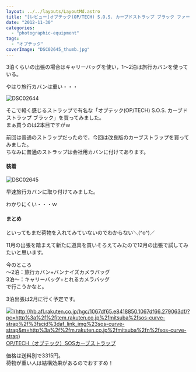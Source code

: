 ```yaml
---
layout: ../../layouts/LayoutMd.astro
title: "[レビュー]オプテック(OP/TECH) S.O.S. カーブドストラップ ブラック ファーストインプレッション"
date: "2012-11-30"
categories: 
  - "photographic-equipment"
tags: 
  - "オプテック"
coverImage: "DSC02645_thumb.jpg"
---
```


3泊くらいの出張の場合はキャリーバッグを使い，1～2泊は旅行カバンを使っている。

やはり旅行カバンは重い・・・

![DSC02644](/archive/images/DSC02644_thumb.jpg "DSC02644")


そこで軽く感じるストラップで有名な「オプテック(OP/TECH) S.O.S. カーブドストラップ ブラック」を買ってみました。  
まぁ買うのは2本目ですがｗ

前回は普通のストラップだったので，今回は改良版のカーブストラップを買ってみました。  
ちなみに普通のストラップは会社用カバンに付けてあります。

#### 装着

![DSC02645](/archive/images/DSC02645_thumb.jpg "DSC02645")


早速旅行カバンに取り付けてみました。

わかりにくい・・・ｗ

#### まとめ

といってもまだ荷物を入れてみていないのでわからない＼(^o^)／

11月の出張を踏まえて新たに道具を買いそろえてみたので12月の出張で試してみたいと思います。

今のところ  
～2泊：旅行カバン+バンナイズカメラバッグ  
3泊～：キャリーバッグ+とれるカメラバッグ  
で行こうかなと。

3泊出張は2月に行く予定です。

![](http://hbb.afl.rakuten.co.jp/hgb/?pc=http%3a%2f%2fthumbnail.image.rakuten.co.jp%2f%400_mall%2fmitsuba%2fcabinet%2foptech%2fimg56773819.jpg%3f_ex%3d300x300&m=http%3a%2f%2fthumbnail.image.rakuten.co.jp%2f%400_mall%2fmitsuba%2fcabinet%2foptech%2fimg56773819.jpg%3f_ex%3d80x80)](http://hb.afl.rakuten.co.jp/hgc/1067df65.e8418850.1067df66.279063df/?pc=http%3a%2f%2fitem.rakuten.co.jp%2fmitsuba%2fsos-curve-strap%2f%3fscid%3daf_link_img%23sos-curve-strap&m=http%3a%2f%2fm.rakuten.co.jp%2fmitsuba%2fn%2fsos-curve-strap)   
[OP/TECH（オプテック）SOSカーブストラップ](http://hb.afl.rakuten.co.jp/hgc/1067df65.e8418850.1067df66.279063df/?pc=http%3a%2f%2fitem.rakuten.co.jp%2fmitsuba%2fsos-curve-strap%2f%3fscid%3daf_link_txt%23sos-curve-strap&m=http%3a%2f%2fm.rakuten.co.jp%2fmitsuba%2fn%2fsos-curve-strap)

価格は送料別で3315円。  
荷物が重い人は結構効果があるのでおすすめ！
